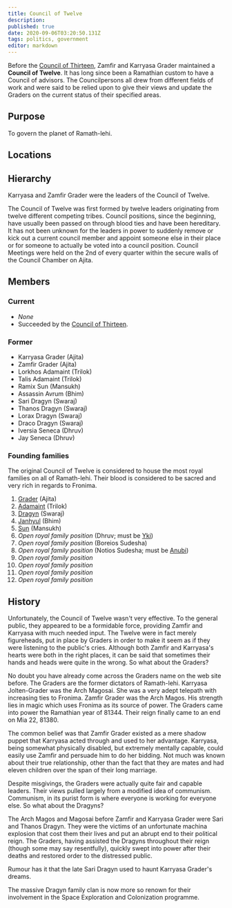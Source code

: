 ```yaml
---
title: Council of Twelve
description: 
published: true
date: 2020-09-06T03:20:50.131Z
tags: politics, government
editor: markdown
---
```


Before the [Council of Thirteen](/groups/council-of-thirteen), Zamfir and Karryasa Grader maintained a **Council of Twelve**. It has long since been a Ramathian custom to have a Council of advisors. The Councilpersons all drew from different fields of work and were said to be relied upon to give their views and update the Graders on the current status of their specified areas.

## Purpose

To govern the planet of Ramath-lehi.

## Locations

## Hierarchy

Karryasa and Zamfir Grader were the leaders of the Council of Twelve.

The Council of Twelve was first formed by twelve leaders originating from twelve different competing tribes. Council positions, since the beginning, have usually been passed on through blood ties and have been hereditary. It has not been unknown for the leaders in power to suddenly remove or kick out a current council member and appoint someone else in their place or for someone to actually be voted into a council position. Council Meetings were held on the 2nd of every quarter within the secure walls of the Council Chamber on Ajita.

## Members

### Current

- *None*
- Succeeded by the [Council of Thirteen](/groups/council-of-thirteen).

### Former

- Karryasa Grader (Ajita)
- Zamfir Grader (Ajita)
- Lorkhos Adamaint (Trilok)
- Talis Adamaint (Trilok)
- Ramix Sun (Mansukh)
- Assassin Avrum (Bhim)
- Sari Dragyn (Swaraj)
- Thanos Dragyn (Swaraj)
- Lorax Dragyn (Swaraj)
- Draco Dragyn (Swaraj)
- Iversia Seneca (Dhruv)
- Jay Seneca (Dhruv)

### Founding families

The original Council of Twelve is considered to house the most royal families on all of Ramath-lehi. Their blood is considered to be sacred and very rich in regards to Fronima.

1. [Grader](/genealogy/grader) (Ajita)
2. [Adamaint](/genealogy/adamaint) (Trilok)
3. [Dragyn](/genealogy/dragyn) (Swaraj)
4. [Janhyul](/genealogy/janhyul) (Bhim)
5. [Sun](/genealogy/sun) (Mansukh)
6. *Open royal family position* (Dhruv; must be [Yki](/species/yki))
7. *Open royal family position* (Boreios Sudesha)
8. *Open royal family position* (Notios Sudesha; must be [Anubi](/species/anubi))
9. *Open royal family position* 
10. *Open royal family position*
11. *Open royal family position*
12. *Open royal family position*

## History

Unfortunately, the Council of Twelve wasn't very effective. To the general public, they appeared to be a formidable force, providing Zamfir and Karryasa with much needed input. The Twelve were in fact merely figureheads, put in place by Graders in order to make it seem as if they were listening to the public's cries. Although both Zamfir and Karryasa's hearts were both in the right places, it can be said that sometimes their hands and heads were quite in the wrong. So what about the Graders?

No doubt you have already come across the Graders name on the web site before. The Graders are the former dictators of Ramath-lehi. Karryasa Jolten-Grader was the Arch Magosai. She was a very adept telepath with increasing ties to Fronima. Zamfir Grader was the Arch Magos. His strength lies in magic which uses Fronima as its source of power. The Graders came into power the Ramathian year of 81344. Their reign finally came to an end on Mia 22, 81380.

The common belief was that Zamfir Grader existed as a mere shadow puppet that Karryasa acted through and used to her advantage. Karryasa, being somewhat physically disabled, but extremely mentally capable, could easily use Zamfir and persuade him to do her bidding. Not much was known about their true relationship, other than the fact that they are mates and had eleven children over the span of their long marriage.

Despite misgivings, the Graders were actually quite fair and capable leaders. Their views pulled largely from a modified idea of communism. Communism, in its purist form is where everyone is working for everyone else. So what about the Dragyns?

The Arch Magos and Magosai before Zamfir and Karryasa Grader were Sari and Thanos Dragyn. They were the victims of an unfortunate machina explosion that cost them their lives and put an abrupt end to their political reign. The Graders, having assisted the Dragyns throughout their reign (though some may say resentfully), quickly swept into power after their deaths and restored order to the distressed public.

Rumour has it that the late Sari Dragyn used to haunt Karryasa Grader's dreams.

The massive Dragyn family clan is now more so renown for their involvement in the Space Exploration and Colonization programme.